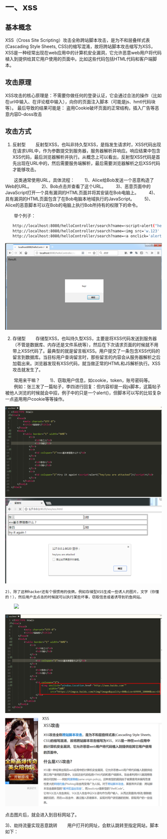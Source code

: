 # 一、xss

## 基本概念

XSS（Cross Site Scripting）攻击全称跨站脚本攻击，是为不和层叠样式表(Cascading Style Sheets, CSS)的缩写混淆，故将跨站脚本攻击缩写为XSS，XSS是一种经常出现在web应用中的计算机安全漏洞，它允许恶意web用户将代码植入到提供给其它用户使用的页面中。比如这些代码包括HTML代码和客户端脚本。

## 攻击原理

XSS攻击的核心原理是：不需要你做任何的登录认证，它会通过合法的操作（比如在url中输入、在评论框中输入），向你的页面注入脚本（可能是js、hmtl代码块等）。
最后导致的结果可能是：
盗用Cookie破坏页面的正常结构，插入广告等恶意内容D-doss攻击

## 攻击方式

1. 反射型
　　反射型XSS，也叫非持久型XSS，是指发生请求时，XSS代码出现在请求URL中，作为参数提交到服务器，服务器解析并响应。响应结果中包含XSS代码，最后浏览器解析并执行。从概念上可以看出，反射型XSS代码是首先出现在URL中的，然后需要服务端解析，最后需要浏览器解析之后XSS代码才能够攻击。

　　这类通常使用URL，具体流程：
　　1)、Alice给Bob发送一个恶意构造了Web的URL。
　　2)、Bob点击并查看了这个URL。
　　3)、恶意页面中的JavaScript打开一个具有漏洞的HTML页面并将其安装在Bob电脑上。
　　4)、具有漏洞的HTML页面包含了在Bob电脑本地域执行的JavaScript。
　　5)、Alice的恶意脚本可以在Bob的电脑上执行Bob所持有的权限下的命令。

　　举个列子：
```sh
　　http://localhost:8080/helloController/search?name=<script>alert("hey!")</script>
　　http://localhost:8080/helloController/search?name=<img src='w.123' onerror='alert("hey!")'>
　　http://localhost:8080/helloController/search?name=<a onclick='alert("hey!")'>点我</a>
```

![](.img/2023-05-23-10-13-43.png)

2. 存储型
　　存储型XSS，也叫持久型XSS，主要是将XSS代码发送到服务器（不管是数据库、内存还是文件系统等），然后在下次请求页面的时候就不用带上XSS代码了。最典型的就是留言板XSS。用户提交了一条包含XSS代码的留言到数据库。当目标用户查询留言时，那些留言的内容会从服务器解析之后加载出来。浏览器发现有XSS代码，就当做正常的HTML和JS解析执行。XSS攻击就发生了。

　　常用来干嘛？
　　1)、窃取用户信息，如cookie，token，账号密码等。
　　例如：张三发了一篇帖子，李四进行回复：但内容却是一段js脚本，这篇帖子被他人浏览的时候就会中招，例子中的只是一个alert()，但脚本可以写的比较复杂一点盗用用户cookie等等操作。

![](.img/2023-05-23-10-16-33.png)
![](.img/2023-05-23-10-16-47.png)

    2)、除了这种hacker还有个很惯用的伎俩，例如存储型XSS生成一些诱人的图片，文字（你懂的！），然后用户去点击的时候就可以执行某些坏事，窃取信息或者诱导到钓鱼网站。
　　<img onclick="window.location.href='http://www.baidu.com'" width='300' src='img/webwxgetmsgimg.jpg'/>

![](.img/2023-05-23-10-19-38.png)
![](.img/2023-05-23-10-20-34.png)

点击图片后，就会进入到目标网站了。


3)、劫持流量实现恶意跳转
　　用户打开的网址，会默认跳转至指定网站，脚本如下：
　<script>window.location.href="http://www.baidu.com";</script>

## 防范手段
　　1. 入参字符过滤
　　在源头控制，把输入的一些不合法的东西都过滤掉，从而保证安全性。如移除用户提交的的DOM属性如onerror，移除用户上传的Style节点，<iframe>, <script>，<a>节点等
　　2. 出参进行编码
　　如果源头没控制好，就得后期补救了：像一些常见的符号，如<>在输出的时候要对其进行转换编码，这样做浏览器是不会对该标签进行解释执行的，同时也不影响显示效果。例如：对<>做编码如："<"用:"&lt;",">"用:"&gt;"来代替。
　　3. 入参长度限制
　　通过以上的案例我们不难发现xss攻击要能达成往往需要较长的字符串，因此对于一些可以预期的输入可以通过限制长度强制截断来进行防御。
　　4. 设置cookie httponly为true
其实就是现在HTTP协议（HTTPS也是可以的）才能读取cookies，JavaScript是读取不到cookies的。支持浏览器是IE6+、Firefox2+、Google、Safari4+。
JavaEE给Cookie添加HttpOnly的代码：
response.setHeader("Set-Cookie","cookiename=value; Path=/;Domain=domainvalue;Max-Age=seconds;HTTPOnly");

PS：对于HTTPS，还是可以设置Secure字段，对Cookie进行安全加密。
这本质上不是预防XSS，而是在被攻破时候不允许JS读取Cookie。
具体详情请参考：https://www.cnblogs.com/mao2080/p/9520185.html

# 二、csrf

## 基本概念

CSRF（Cross Site Request Forgery），中文是跨站点请求伪造。CSRF攻击者在用户已经登录目标网站之后，诱使用户访问一个攻击页面，利用目标网站对用户的信任，以用户身份在攻击页面对目标网站发起伪造用户操作的请求，达到攻击目的。

## 攻击原理

![](.img/2023-05-23-10-24-58.png)

用户是网站A的注册用户，且登录进去，于是网站A就给用户下发cookie。

从上图可以看出，要完成一次CSRF攻击，受害者必须满足两个必要的条件：
1. 登录受信任网站A，并在本地生成Cookie。（如果用户没有登录网站A，那么网站B在诱导的时候，请求网站A的api接口时，会提示你登录）
2. 在不登出A的情况下，访问危险网站B（其实是利用了网站A的漏洞）。

我们在讲CSRF时，一定要把上面的两点说清楚。
温馨提示一下，cookie保证了用户可以处于登录状态，但网站B其实拿不到 cookie。

## 防御手段

1. 尽量使用POST，限制GET
GET接口太容易被拿来做CSRF攻击，看第一个示例就知道，只要构造一个img标签，而img标签又是不能过滤的数据。接口最好限制为POST使用，GET则无效，降低攻击风险。
当然POST并不是万无一失，攻击者只要构造一个form就可以，但需要在第三方页面做，这样就增加暴露的可能性。

2. 浏览器Cookie策略
IE6、7、8、Safari会默认拦截第三方本地Cookie（Third-party Cookie）的发送。但是Firefox2、3、Opera、Chrome、Android等不会拦截，所以通过浏览器Cookie策略来防御CSRF攻击不靠谱，只能说是降低了风险。
PS：Cookie分为两种，Session Cookie（在浏览器关闭后，就会失效，保存到内存里），Third-party Cookie（即只有到了Exprie时间后才会失效的Cookie，这种Cookie会保存到本地）。
PS：另外如果网站返回HTTP头包含P3P Header，那么将允许浏览器发送第三方Cookie。

3. 加验证码
验证码，强制用户必须与应用进行交互，才能完成最终请求。在通常情况下，验证码能很好遏制CSRF攻击。但是出于用户体验考虑，网站不能给所有的操作都加上验证码。因此验证码只能作为一种辅助手段，不能作为主要解决方案。

4. Referer Check
Referer Check在Web最常见的应用就是“防止图片盗链”。同理，Referer Check也可以被用于检查请求是否来自合法的“源”（Referer值是否是指定页面，或者网站的域），如果都不是，那么就极可能是CSRF攻击。
但是因为服务器并不是什么时候都能取到Referer，所以也无法作为CSRF防御的主要手段。但是用Referer Check来监控CSRF攻击的发生，倒是一种可行的方法。

5. Anti CSRF Token
现在业界对CSRF的防御，一致的做法是使用一个Token（Anti CSRF Token）。
例子：
1). 用户访问某个表单页面。
2). 服务端生成一个Token，放在用户的Session中，或者浏览器的Cookie中。
3). 在页面表单附带上Token参数。
4). 用户提交请求后， 服务端验证表单中的Token是否与用户Session（或Cookies）中的Token一致，一致为合法请求，不是则非法请求。
这个Token的值必须是随机的，不可预测的。由于Token的存在，攻击者无法再构造一个带有合法Token的请求实施CSRF攻击。另外使用Token时应注意Token的保密性，尽量把敏感操作由GET改为POST，以form或AJAX形式提交，避免Token泄露。
注意：
CSRF的Token仅仅用于对抗CSRF攻击。当网站同时存在XSS漏洞时候，那这个方案也是空谈。所以XSS带来的问题，应该使用XSS的防御方案予以解决。


# 三、CSRF 和 XSS 的区别

区别一：
CSRF：需要用户先登录网站A，获取 cookie。XSS：不需要登录。
区别二：（原理的区别）
CSRF：是利用网站A本身的漏洞，去请求网站A的api。XSS：是向网站 A 注入 JS代码，然后执行 JS 里的代码，篡改网站A的内容。